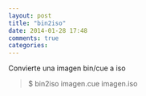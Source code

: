 ```yaml
---
layout: post
title: "bin2iso"
date: 2014-01-28 17:48
comments: true
categories: 
---
```

Convierte una imagen bin/cue a iso

>$ bin2iso imagen.cue  imagen.iso 

